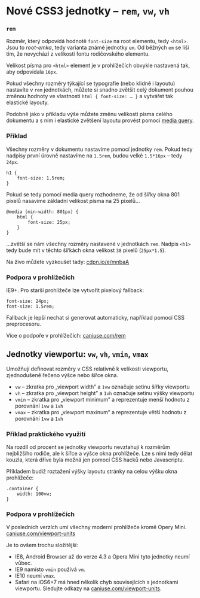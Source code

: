 Nové CSS3 jednotky – `rem`, `vw`, `vh`
============

### `rem`

Rozměr, který odpovídá hodnotě `font-size` na root elementu, tedy `<html>`. Jsou to *root-emka*, tedy varianta známé jednotky `em`. Od běžných `em` se liší tím, že nevychází z velikosti fontu rodičovského elementu.

Velikost písma pro `<html>` element je v prohlížečích obvykle nastavená tak, aby odpovídala `16px`. 

Pokud všechny rozměry týkající se typografie (nebo klidně i layoutu) nastavíte v `rem` jednotkách, můžete si snadno zvětšit celý dokument pouhou změnou hodnoty ve vlastnosti `html { font-size: … }` a vytvářet tak elastické layouty. 

Podobně jako v příkladu výše můžete změnu velikosti písma celého dokumentu a s ním i elastické zvětšení layoutu provést pomocí [media query](css3-media-queries.md).

### Příklad

Všechny rozměry v dokumentu nastavíme pomocí jednotky `rem`. Pokud tedy nadpisy první úrovně nastavíme na `1.5rem`, budou velké `1.5*16px` – tedy `24px`.

	h1 {
		font-size: 1.5rem;
	}

Pokud se tedy pomocí media query rozhodneme, že od šířky okna 801 pixelů nasavíme základní velikost písma na 25 pixelů…
	
	@media (min-width: 801px) {
		html {
			font-size: 25px;
		}
	}

…zvětší se nám všechny rozměry nastavené v jednotkách `rem`. Nadpis `<h1>` tedy bude mít v těchto šířkách okna velikost `38` pixelů (`25px*1.5`).

Na živo můžete vyzkoušet tady: [cdpn.io/e/mnbaA](http://cdpn.io/e/mnbaA)

### Podpora v prohlížečích

IE9+. Pro starší prohlížeče lze vytvořit pixelový fallback:

	font-size: 24px;
	font-size: 1.5rem;

Fallback je lepší nechat si generovat automaticky, například pomocí CSS preprocesoru. 

Více o podpoře v prohlížečích: [caniuse.com/rem](http://caniuse.com/rem)


## Jednotky viewportu: `vw`, `vh`, `vmin`, `vmax`

Umožňují definovat rozměry v CSS relativně k velikosti viewportu, zjednodušeně řečeno výšce nebo šířce okna.

* `vw` – zkratka pro „viewport width” a `1vw` označuje setinu šířky viewportu
* `vh` – zkratka pro „viewport height” a `1vh` označuje setinu výšky viewportu
* `vmin` – zkratka pro „viewport minimum” a reprezentuje menší hodnotu z porovnání `1vw` a `1vh`
* `vmax` – zkratka pro „viewport maxinum” a reprezentuje větší hodnotu z porovnání `1vw` a `1vh`

### Příklad praktického využití

Na rozdíl od procent se jednotky viewportu nevztahují k rozměrům nejbližšího rodiče, ale k šířce a výšce okna prohlížeče. Lze s nimi tedy dělat kouzla, která dříve byla možná jen pomocí CSS hacků nebo Javascriptu.

Příkladem budiž roztažení výšky layoutu stránky na celou výšku okna prohlížeče:

	.container {
		width: 100vw;
	}
### Podpora v prohlížečích

V posledních verzích umí všechny moderní prohlížeče kromě Opery Mini. [caniuse.com/viewport-units](http://caniuse.com/viewport-units)

Je to ovšem trochu složitější:

* IE8, Android Browser až do verze 4.3 a Opera Mini tyto jednotky neumí vůbec.
* IE9 namísto `vmin` používá `vm`.
* IE10 neumí `vmax`.
* Safari na iOS6+7 má hned několik chyb souvisejících s jednotkami viewportu.  Sledujte odkazy na [caniuse.com/viewport-units](http://caniuse.com/viewport-units).








